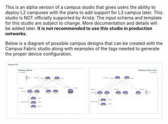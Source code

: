 This is an alpha version of a campus studio that gives users the ability to deploy L2 campuses with the plans to add support for L3 campus later. This studio is NOT officially supported by Arista.  The input schema and template for this studio are subject to change.  More documentation and details will be added later.  **It is not recommended to use this studio in production networks.**

Below is a diagram of possible campus designs that can be created with the Campus Fabric studio along with examples of the tags needed to generate the proper device configuration.

![Campus Fabric Topology](./images/campus-fabric-studio-tags.png)